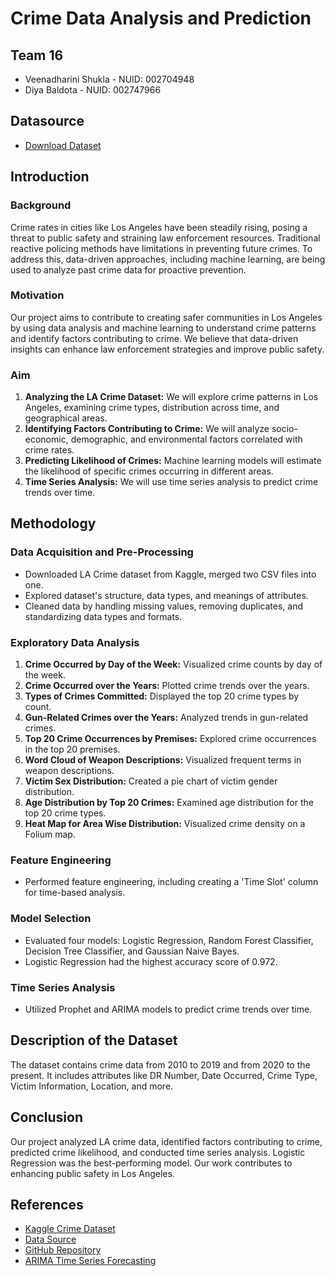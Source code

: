 # Crime Data Analysis and Prediction

## Team 16
- Veenadharini Shukla - NUID: 002704948
- Diya Baldota - NUID: 002747966

## Datasource
- [Download Dataset](https://www.kaggle.com/datasets/chaitanyakck/crime-data-from-2020-to-present?resource=download)

## Introduction

### Background
Crime rates in cities like Los Angeles have been steadily rising, posing a threat to public safety and straining law enforcement resources. Traditional reactive policing methods have limitations in preventing future crimes. To address this, data-driven approaches, including machine learning, are being used to analyze past crime data for proactive prevention.

### Motivation
Our project aims to contribute to creating safer communities in Los Angeles by using data analysis and machine learning to understand crime patterns and identify factors contributing to crime. We believe that data-driven insights can enhance law enforcement strategies and improve public safety.

### Aim
1. **Analyzing the LA Crime Dataset:** We will explore crime patterns in Los Angeles, examining crime types, distribution across time, and geographical areas.
2. **Identifying Factors Contributing to Crime:** We will analyze socio-economic, demographic, and environmental factors correlated with crime rates.
3. **Predicting Likelihood of Crimes:** Machine learning models will estimate the likelihood of specific crimes occurring in different areas.
4. **Time Series Analysis:** We will use time series analysis to predict crime trends over time.

## Methodology

### Data Acquisition and Pre-Processing
- Downloaded LA Crime dataset from Kaggle, merged two CSV files into one.
- Explored dataset's structure, data types, and meanings of attributes.
- Cleaned data by handling missing values, removing duplicates, and standardizing data types and formats.

### Exploratory Data Analysis
1. **Crime Occurred by Day of the Week:** Visualized crime counts by day of the week.
2. **Crime Occurred over the Years:** Plotted crime trends over the years.
3. **Types of Crimes Committed:** Displayed the top 20 crime types by count.
4. **Gun-Related Crimes over the Years:** Analyzed trends in gun-related crimes.
5. **Top 20 Crime Occurrences by Premises:** Explored crime occurrences in the top 20 premises.
6. **Word Cloud of Weapon Descriptions:** Visualized frequent terms in weapon descriptions.
7. **Victim Sex Distribution:** Created a pie chart of victim gender distribution.
8. **Age Distribution by Top 20 Crimes:** Examined age distribution for the top 20 crime types.
9. **Heat Map for Area Wise Distribution:** Visualized crime density on a Folium map.

### Feature Engineering
- Performed feature engineering, including creating a 'Time Slot' column for time-based analysis.

### Model Selection
- Evaluated four models: Logistic Regression, Random Forest Classifier, Decision Tree Classifier, and Gaussian Naive Bayes.
- Logistic Regression had the highest accuracy score of 0.972.

### Time Series Analysis
- Utilized Prophet and ARIMA models to predict crime trends over time.

## Description of the Dataset
The dataset contains crime data from 2010 to 2019 and from 2020 to the present. It includes attributes like DR Number, Date Occurred, Crime Type, Victim Information, Location, and more.

## Conclusion
Our project analyzed LA crime data, identified factors contributing to crime, predicted crime likelihood, and conducted time series analysis. Logistic Regression was the best-performing model. Our work contributes to enhancing public safety in Los Angeles.

## References
- [Kaggle Crime Dataset](https://www.kaggle.com/datasets/chaitanyakck/crime-data-from-2020-to-present?resource=download)
- [Data Source](https://data.lacity.org/d/63jg-8b9z/visualization)
- [GitHub Repository](https://github.com/SlicerBX/crime-data-analysis-and-prediction-in-LA/blob/main/Crime_Prediction_and_Classification_in_LA_Master.ipynb)
- [ARIMA Time Series Forecasting](https://www.researchgate.net/publication/224346385_Forecasting_crime_using_the_ARIMA_model)
